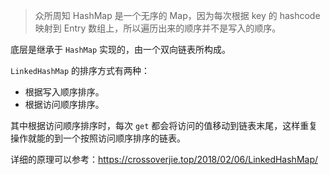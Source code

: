 > 众所周知 HashMap 是一个无序的 Map，因为每次根据 key 的 hashcode 映射到 Entry 数组上，所以遍历出来的顺序并不是写入的顺序。

底层是继承于 `HashMap` 实现的，由一个双向链表所构成。

`LinkedHashMap` 的排序方式有两种：

- 根据写入顺序排序。
- 根据访问顺序排序。

其中根据访问顺序排序时，每次 `get` 都会将访问的值移动到链表末尾，这样重复操作就能的到一个按照访问顺序排序的链表。

详细的原理可以参考：https://crossoverjie.top/2018/02/06/LinkedHashMap/
